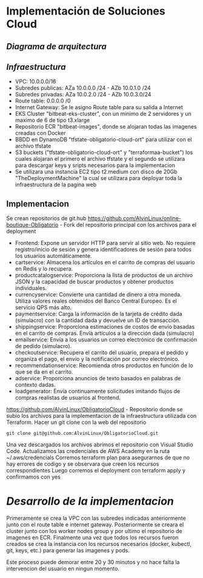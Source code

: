 # Implementación de Soluciones Cloud
## _Diagrama de arquitectura_

## _Infraestructura_
- VPC: 10.0.0.0/16
- Subredes publicas: AZa 10.0.0.0 /24 - AZb 10.0.1.0 /24
- Subredes privadas: AZa 10.0.2.0 /24 - AZb 10.0.3.0/24
- Route table: 0.0.0.0 /0 
- Internet Gateway: Se le asigno Route table para su salida a Internet
- EKS Cluster "bitbeat-eks-cluster", con un minimo de 2 servidores y un maximo de 6 de tipo t3.xlarge
- Repositorio ECR "bitbeat-images", donde se alojaran todas las imagenes creadas con Docker
- BBDD en DynamoDB "tfstate-obligatorio-cloud-ort" para utilizar con el archivo tfstate
- S3 buckets ("tfstate-obligatorio-cloud-ort" y "terraformaa-bucket") los cuales alojaran el primero el archivo tfstate y el segundo se utilizara para descargar keys y sripts necesarios para la implementacion
- Se utilizara una instancia EC2 tipo t2.medium con disco de 20Gb "TheDeploymentMachine" la cual se utilizara para deployar toda la infraestructura de la pagina web

## Implementacion
Se crean repositorios de git.hub 
https://github.com/AlvinLinux/online-boutique-Obligatorio - Fork del repositorio principal con los archivos para el deployment

- Frontend: Expone un servidor HTTP para servir al sitio web. No requiere registro/inicio de sesión y genera identificadores  de sesión para todos los usuarios automáticamente.
- cartservice: Almacena los artículos en el carrito de compras del usuario en Redis y lo recupera.
- productcatalogservice: Proporciona la lista de productos de un archivo JSON y la capacidad de buscar productos y obtener productos individuales.
- currencyservice: Convierte una cantidad de dinero a otra moneda. Utiliza valores reales obtenidos del Banco Central Europeo. Es el servicio QPS más alto.
- paymentservice: Carga la información de la tarjeta de crédito dada (simulacro) con la cantidad dada y devuelve un ID de transacción.
- shippingservice: Proporciona estimaciones de costos de envío basadas en el carrito de compras. Envía artículos a la dirección dada (simulacro)
- emailservice: Envía a los usuarios un correo electrónico de confirmación de pedido (simulacro).
- checkoutservice: Recupera el carrito del usuario, prepara el pedido y organiza el pago, el envío y la notificación por correo electrónico.
- recommendationservice: Recomienda otros productos en función de lo que se da en el carrito.
- adservice: Proporciona anuncios de texto basados en palabras de contexto dadas.
- loadgenerator: Envía continuamente solicitudes imitando flujos de compras realistas de usuarios al frontend.

https://github.com/AlvinLinux/ObligatorioCloud - Repositorio donde se subio los archivos para la implementacion de la infraestructura utilizada con Terraform.
Hacer un git clone con la web del repositorio
    
    git clone git@github.com:AlvinLinux/ObligatorioCloud.git

Una vez descargados los archivos abrimos el repositorio con Visual Studio Code.
Actualizamos las credenciales de AWS Academy en la ruta ~/.aws/credencials
Corremos terraform plan para asegurarnos de que no hay errores de codigo y se observara que creen los recursos correspondientes
Luego corremos el deployment con terraform apply y confirmamos con yes


# _Desarrollo de la implementacion_

Primeramente se crea la VPC con las subredes indicadas anteriormente junto con el route table e internet gateway.
Posteriormente se creara el cluster junto con los worker nodes group y por ultimo el repositorio de imagenes en ECR.
Finalmente una vez que todos los recursos fueron creados se crea la instancia con los recursos necesarios (docker, kubectl, git, keys, etc.) para generar las imagenes y pods.

Este proceso puede demorar entre 20 y 30 minutos y no hace falta la intervencion del usuario en ningun momento.
